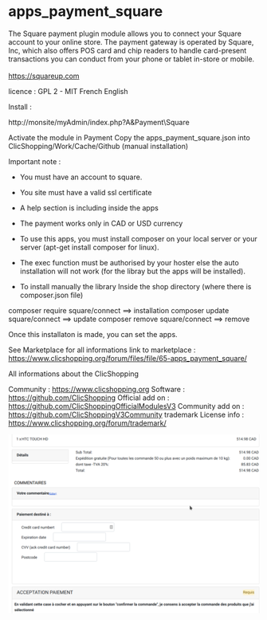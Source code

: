 # apps_payment_square

The Square payment plugin module allows you to connect your Square account to your online store.
The payment gateway is operated by Square, Inc, which also offers POS card and chip readers to handle card-present transactions you can conduct from your phone or tablet in-store or mobile.<br /><br />
https://squareup.com

licence  : GPL 2 - MIT
French English

Install :

http://monsite/myAdmin/index.php?A&Payment\Square

Activate the module in Payment
Copy the apps_payment_square.json into ClicShopping/Work/Cache/Github (manual installation)


Important note :
- You must have an account to square.
- You site must have a valid ssl certificate
- A help section is including inside the apps
- The payment works only in CAD or USD currency

- To use this apps, you must install composer on your local server or your server (apt-get install composer for linux).
- The exec function must be authorised by your hoster else the auto installation will not work (for the libray but the apps will be installed).
- To install manually the library
Inside the shop directory (where there is composer.json file)

composer require square/connect ==> installation
composer update square/connect ==> update
composer remove square/connect ==> remove

Once this installaton is made, you can set the apps.


See Marketplace for all informations
link to marketplace : https://www.clicshopping.org/forum/files/file/65-apps_payment_square/


 All informations about the ClicShopping

Community : https://www.clicshopping.org
Software : https://github.com/ClicShopping
Official add on : https://github.com/ClicShoppingOfficialModulesV3
Community add on : https://github.com/ClicShoppingV3Community
trademark License info : https://www.clicshopping.org/forum/trademark/ 

![image](https://github.com/ClicShoppingOfficialModulesV3/apps_payment_square/blob/master/ModuleInfosJson/image.png)


